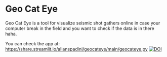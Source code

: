 # Geo Cat Eye
Geo Cat Eye is a tool for visualize seismic shot gathers online in case your computer break in the field and you want to check if the data is in there haha. 

You can check the app at:
https://share.streamlit.io/allanspadini/geocateye/main/geocateye.py
[![DOI](https://zenodo.org/badge/428036561.svg)](https://zenodo.org/badge/latestdoi/428036561)
